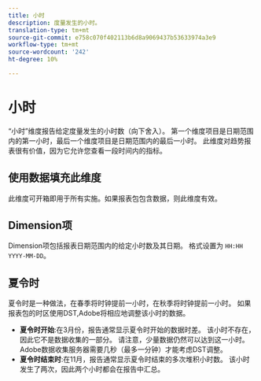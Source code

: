 ```yaml
---
title: 小时
description: 度量发生的小时。
translation-type: tm+mt
source-git-commit: e758c070f402113b6d8a9069437b53633974a3e9
workflow-type: tm+mt
source-wordcount: '242'
ht-degree: 10%

---
```



# 小时

“小时”维度报告给定度量发生的小时数（向下舍入）。 第一个维度项目是日期范围内的第一小时，最后一个维度项目是日期范围内的最后一小时。 此维度对趋势报表很有价值，因为它允许您查看一段时间内的指标。

## 使用数据填充此维度

此维度可开箱即用于所有实施。如果报表包包含数据，则此维度有效。

## Dimension项

Dimension项包括报表日期范围内的给定小时数及其日期。 格式设置为 `HH:HH YYYY-MM-DD`。

## 夏令时

夏令时是一种做法，在春季将时钟提前一小时，在秋季将时钟提前一小时。 如果报表包的时区使用DST,Adobe将相应地调整该小时的数据。

* **夏令时开始**:在3月份，报告通常显示夏令时开始的数据时差。 该小时不存在，因此它不是数据收集的一部分。 请注意，少量数据仍然可以达到这一小时。 Adobe数据收集服务器需要几秒（最多一分钟）才能考虑DST调整。
* **夏令时结束时**:在11月，报告通常显示夏令时结束的多次堆积小时数。 该小时发生了两次，因此两个小时都会在报告中汇总。

